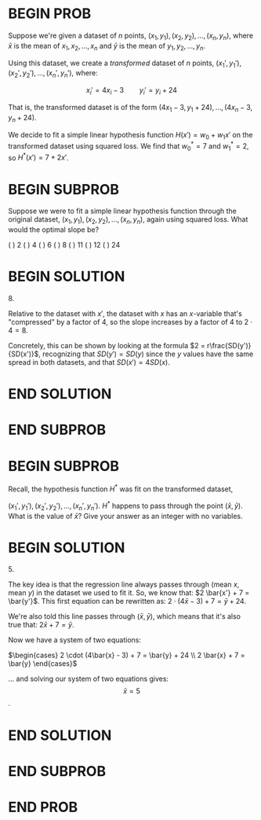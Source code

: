 # BEGIN PROB

Suppose we're given a dataset of $n$ points,
$(x_1, y_1), (x_2, y_2), ..., (x_n, y_n)$, where $\bar{x}$ is the mean
of $x_1, x_2, ..., x_n$ and $\bar{y}$ is the mean of
$y_1, y_2, ..., y_n$.

Using this dataset, we create a _transformed_ dataset of $n$ points,
$(x_1', y_1'), (x_2', y_2'), ..., (x_n', y_n')$, where:

$$x_i' = 4x_i - 3 \qquad y_i' = y_i + 24$$

That is, the transformed dataset is of the form
$(4x_1 - 3, y_1 + 24), ..., (4x_n - 3, y_n + 24)$.

We decide to fit a simple linear hypothesis function
$H(x') = w_0 + w_1x'$ on the transformed dataset using squared loss. We
find that $w_0^* = 7$ and $w_1^* = 2$, so $H^*(x') = 7 + 2x'$.

# BEGIN SUBPROB

Suppose we were to fit a simple linear hypothesis function through the
original dataset, $(x_1, y_1), (x_2, y_2), ..., (x_n, y_n)$, again using
squared loss. What would the optimal slope be?

( ) $2$
( ) $4$
( ) $6$
( ) $8$
( ) $11$
( ) $12$
( ) $24$

# BEGIN SOLUTION

$8.$

Relative to the dataset with $x'$, the dataset with $x$ has an $x$-variable that's "compressed" by a factor of 4, so the slope increases by a factor of 4 to $2 \cdot 4 = 8$.

Concretely, this can be shown by looking at the formula $2 = r\frac{SD(y')}{SD(x')}$, recognizing that $SD(y') = SD(y)$ since the $y$ values have the same spread in both datasets, and that $SD(x') = 4 SD(x)$.

# END SOLUTION

# END SUBPROB

# BEGIN SUBPROB

Recall, the hypothesis function $H^*$ was fit on the transformed
dataset,

$(x_1', y_1'), (x_2', y_2'), ..., (x_n', y_n')$. $H^*$ happens to pass
through the point $(\bar{x}, \bar{y})$. What is the value of $\bar{x}$?
Give your answer as an integer with no variables.

# BEGIN SOLUTION

$5$.

The key idea is that the regression line always passes through $(\text{mean } x, \text{mean } y)$ in the dataset we used to fit it. So, we know that: $2 \bar{x'} + 7 = \bar{y'}$. This first equation can be rewritten as: $2 \cdot (4\bar{x} - 3) + 7 = \bar{y} + 24$.

We're also told this line passes through $(\bar{x}, \bar{y})$, which means that it's also true that: $2 \bar{x} + 7 = \bar{y}$.

Now we have a system of two equations:

$\begin{cases}
2 \cdot (4\bar{x} - 3) + 7 = \bar{y} + 24 \\
2 \bar{x} + 7 = \bar{y}
\end{cases}$

$\dots$ and solving our system of two equations gives: $$\bar{x} = 5$$.

# END SOLUTION

# END SUBPROB

# END PROB

